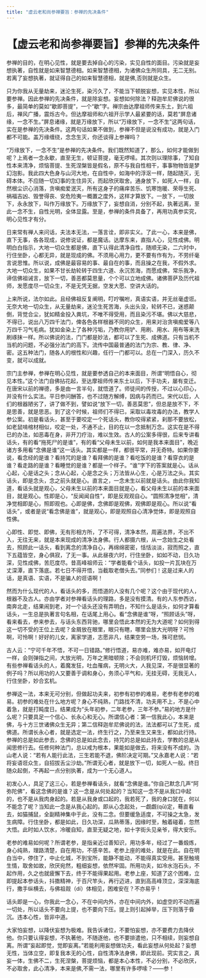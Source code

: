 ```yaml
---
title: "虚云老和尚参禅要旨：参禅的先决条件"
---
```


# 【虚云老和尚参禅要旨】参禅的先决条件

参禅的目的，在明心见性，就是要去掉自心的污染，实见自性的面目。污染就是妄想执著，自性就是如来智慧德相。如来智慧德相，为诸佛众生所同具，无二无别。若离了妄想执著，就证得自己的如来智慧德相，就是佛,否则就是众生。

只为你我从无量劫来，迷沦生死，染污久了，不能当下顿脱妄想，实见本性，所以要参禅。因此参禅的先决条件，就是除妄想。妄想如何除法？释迦牟尼佛说的很多，最简单的莫如“歇即菩提”，一个“歇”字。禅宗由达摩祖师传来东土，到六祖后，禅风广播，震烁古今。但达摩祖师和六祖开示学人最紧要的话，莫若“屏息诸缘，一念不生。”屏息诸缘，就是万缘放下，所以“万缘放下，一念不生”这两句话，实在是参禅的先决条件。这两句话如果不做到，参禅不但是说没有成功，就是入门都不可能。盖万缘缠绕，念念生灭，你还谈得上参禅吗？

“万缘放下，一念不生”是参禅的先决条件。我们既然知道了，那么，如何才能做到呢？上焉者一念永歇，直至无生，顿证菩提，毫无啰嗦。其次则以理除事，了知自性本来清净，烦恼菩提、生死涅槃皆是假名，原不与我自性相干，事事物物皆是梦幻泡影。我此四大色身与山河大地，在自性中，如海中的浮沤一样，随起随灭，无碍本体。不应随一切幻事的生住异灭，而起欣厌取舍。通身放下，如死人一样，自然根尘识心消落，贪嗔痴爱泯灭，所有这身子的痛痒苦乐、饥寒饱暖、荣辱生死、祸福吉凶、毁誉得丧、安危险夷一概置之度外，这样才算放下。一放下，一切放下，永永放下，叫作万缘放下。万缘放下了，妄想自消，分别不起，执著远离，至此一念不生，自性光明，全体显露。至是，参禅的条件具备了，再用功真参实究，明心见性才有分。

日来常有禅人来问话，夫法本无法，一落言诠，即非实义。了此一心，本来是佛，直下无事，各各现成，说修说证，都是魔话。达摩东来，直指人心，见性成佛。明明白白指示，大地一切众生都是佛，直下认得此清净自性，随顺无染，二六时中，行住坐卧，心都无异，就是现成的佛。不须用心用力，更不要有作有为，不劳纤毫言说思惟。所以说，成佛是最容易的事、最自在的事，而且操之在我，不假外求。大地一切众生，如果不甘长劫轮转于四生六道、永沉苦海，而愿成佛，常乐我净，谛信佛祖诫言，放下一切，善恶都莫思量，个个可以立地成佛。诸佛菩萨及历代祖师，发愿度尽一切众生，不是无凭无据，空发大愿、空讲大话的。

上来所说，法尔如此。且经佛祖反复阐明，叮咛嘱咐，真语实语，并无丝毫虚诳。无奈大地一切众生，从无量劫来，迷沦生死苦海，头出头没，轮转不已，迷惑颠倒，背觉合尘，犹如精金投入粪坑，不唯不得受用，而且染污不堪。佛以大慈悲，不得已，说出八万四千法门，俾各色各样根器不同的众生，用来对治贪嗔痴爱等八万四千习气毛病。犹如金染上了各种污垢，乃教你用铲、用刷、用水、用布等来洗刷琢抹一样。所以佛说的法，门门都是妙法，都可以了生死、成佛道。只有当机不当机的问题，不必强分法门的高下。流传中国最普通的法门为宗、教、律、净、密。这五种法门，随各人的根性和兴趣，任行一门都可以。总在一门深入，历久不变，就可以成就。

宗门主参禅，参禅在明心见性，就是要参透自己的本来面目，所谓“明悟自心，彻见本性。”这个法门自佛拈花起，至达摩祖师传来东土以后，下手功夫，屡有变迁。在唐宋以前的禅德，多是由一言半句，就悟道了。师徒间的传授，不过以心印心，并没有什么实法。平日参问酬答，也不过随方解缚，因病与药而已。宋代以后，人们的根器陋劣了，讲了做不到，譬如说“放下一切，善恶莫思”，但总是放不下，不是思善，就是思恶。到了这个时候，祖师们不得已，采取以毒攻毒的办法，教学人参公案。初是看话头，甚至于要咬定一个死话头，教你咬得紧紧，刹那不要放松，如老鼠啃棺材相似，咬定一处，不通不止，目的在以一念抵制万念。这实在是不得已的办法，如恶毒在身，非开刀疗治，难以生效。古人的公案多得很，后来专讲看话头，有的看“拖死尸的是谁”，有的看“父母未生以前，如何是我本来面目”，晚近诸方多用看“念佛是谁”这一话头。其实都是一样，都很平常，并无奇特。如果你要说，看念经的是谁？看持咒的是谁？看拜佛的是谁？看吃饭的是谁？看穿衣的是谁？看走路的是谁？看睡觉的是谁？都是一个样子。“谁”字下的答案就是心。话从心起，心是话之头；念从心起，心是念之头；万法皆从心生，心是万法之头。其实话头，即是念头，念之前头就是心。直言之，一念未生以前就是话头。由此你我知道，看话头就是观心，父母未生以前的本来面目就是心，看父母未生以前的本来面目，就是观心。性即是心，“反闻闻自性”，即是反观观自心。“圆照清净觉相”，清净觉相即是心，照即观也。心即是佛，念佛即是观佛，观佛即是观心。所以说“看话头”，或者是说“看念佛是谁”，就是观心，即是观照自心清净觉体，即是观照自性佛。

心即性、即觉、即佛，无有形相方所，了不可得，清净本然，周遍法界，不出不入，无往无来，就是本来现成的清净法身佛。行人都摄六根，从一念始生之处看去，照顾此一话头，看到离念的清净自心，再绵绵密密，恬恬淡淡，寂而照之，直下五蕴皆空，身心俱寂，了无一事。从此昼夜六时，行住坐卧，如如不动，日久功深，见性成佛，苦厄度尽。昔高峰祖师云：“学者能看个话头，如投一片瓦块在万丈深潭，直下落底。若七日不得开悟，当截取老僧头去。”同参们！这是过来人的话，是真语、实语，不是骗人的诳语啊！

然而为什么现代的人，看话头的多，而悟道的人没有几个呢？这个由于现代的人，根器不及古人。亦由学者对参禅看话头的理路，多是没有摸清。有的人东参西访，南奔北走，结果闹到老，对一个话头还没有弄明白，不知什么是话头，如何才算看话头，一生总是执著言句名相，在话尾上用心。看“念佛是谁”呀，“照顾话头”呀，看来看去，参来参去，与话头东西背驰，哪里会悟此本然的无为大道呢？如何到得这一切不受的王位上去呢？金屑放在眼里，眼只有瞎，哪里会放大光明呀？可怜啊，可怜啊！好好的儿女，离家学道，志愿非凡，结果空劳一场，殊可悲悯。

古人云：“宁可千年不悟，不可一日错路。”修行悟道，易亦难，难亦易，如开电灯一样，会则弹指之间，大放光明，万年之黑暗顿除；不会则机坏灯毁，烦恼转增。有些参禅看话头的人，着魔发狂，吐血罹病，无明火大，人我见深，不是很显著的例子吗？所以用功的人又要善于调和身心，务须心平气和，无挂无碍，无我无人，行住坐卧，妙合玄机。

参禅这一法，本来无可分别，但做起功夫来，初参有初参的难易，老参有老参的难易。初参的难处在什么地方呢？身心不纯熟，门路找不清，功夫用不上，不是心中着急，就是打盹度日。结果成为“头年初参，二年老参，三年不参。”易的地方是什么呢？只要具足一个信心、长永心和无心。所谓信心者：第一信我此心，本来是佛，与十方三世诸佛众生无异；第二信释迦牟尼佛说的法，法法都可以了生死，成佛道。所谓长永心者，就是选定一法，终生行之，乃至来生又来生，都如此行持。参禅的总是如此参去，念佛的总是如此念去，持咒的总是如此持去，学教的总是从闻思修行去。任修何种法门，总以戒为根本，果能如是做去，将来没有不成的。沩山老人说：“若有人能行此法，三生若能不退，佛阶决定可期。”又永嘉老人说：“若将妄语诳众生，自招拔舌尘沙劫。”所谓无心者，就是放下一切，如死人一般。终日随众起倒，不再起一点分别执著，成为一个无心道人。

初发心人，具足了这三心，若是参禅看话头，就看“念佛是谁。”你自己默念几声“阿弥陀佛”，看这念佛的是谁？这一念是从何处起的？当知这一念不是从我口中起的，也不是从我肉身起的。若是从我身或口起的，我若死了，我的身口犹在，何以不能念了呢？当知此一念是从我心起的。即从心念起处，一觑觑(qū)定，蓦直看去，如猫捕鼠，全副精神集中于此，没有二念。但要缓急适度，不可操之太急，发生病障。行住坐卧，都是如此，日久功深，瓜熟蒂落，因缘时至，触着碰着，忽然大悟。此时如人饮水，冷暖自知，直至无疑之地，如十字街头见亲爷，得大安乐。

老参的难易如何呢？所谓老参，是指亲近过善知识，用功多年，经过了一番煅炼，身心纯熟，理路清楚，自在用功，不感辛苦。老参上座的难处，就是在此。自在明白当中，停住了，中止化城，不到宝所，能静不能动，不能得真实受用。甚至触境生情，取舍如故，欣厌宛然，粗细妄想，依然牢固。所用功夫，如冷水泡石头，不起作用，久之也就疲懈下去，终于不能得果起用。老参上座，知道了这个困难，立即提起本参话头，抖擞精神，于百尺竿头，再行迈进，直到高高峰顶立，深深海底行，撒手纵横去，与佛祖觌（dí）体相见，困难安在？不亦易乎！

话头即是一心，你我此一念心，不在中间内外，亦在中间内外，如虚空的不动而遍一切处，所以话头不要向上提，也不要向下压。提上则引起掉举，压下则落于昏沉。违本心性，皆非中道。

大家怕妄想，以降伏妄想为极难。我告诉诸位，不要怕妄想，亦不要费力去降伏他。你只要认得妄想，不执著他，不随逐他，也不要排遣他，只不相续，则妄想自离。所谓“妄起即觉，觉即妄离。”若能利用妄想做功夫，看此妄想从何处起？妄想无性，当体立空，即复我本无的心性，自性清净法身佛，即此现前。究实言之，真妄一体，生佛不二，生死涅槃，菩提烦恼，都是本心本性，不必分别，不必欣厌，不必取舍，此心清净，本来是佛,不需一法，哪里有许多啰嗦？——参！